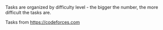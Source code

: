 Tasks are organized by difficulty level - the bigger the number, the more difficult the tasks are.

Tasks from https://codeforces.com
